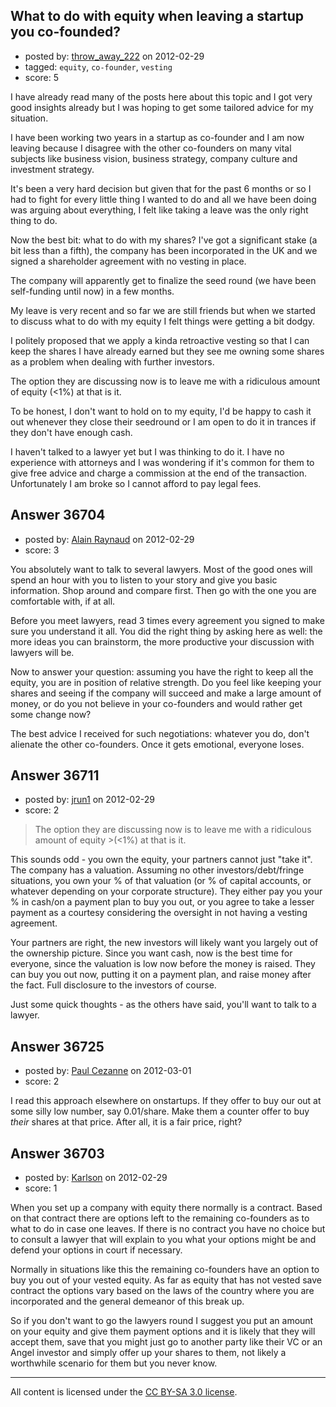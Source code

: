 ## What to do with equity when leaving a startup you co-founded?

- posted by: [throw_away_222](https://stackexchange.com/users/-1/16697-throw-away-222) on 2012-02-29
- tagged: `equity`, `co-founder`, `vesting`
- score: 5

I have already read many of the posts here about this topic and I got very good insights already but I was hoping to get some tailored advice for my situation.

I have been working two years in a startup as co-founder and I am now leaving because I disagree with the other co-founders on many vital subjects like business vision, business strategy, company culture and investment strategy.

It's been a very hard decision but given that for the past 6 months or so I had to fight for every little thing I wanted to do and all we have been doing was arguing about everything, I felt like taking a leave was the only right thing to do.

Now the best bit: what to do with my shares? I've got a significant stake (a bit less than a fifth), the company has been incorporated in the UK and we signed a shareholder agreement with no vesting in place.

The company will apparently get to finalize the seed round (we have been self-funding until now) in a few months.

My leave is very recent and so far we are still friends but when we started to discuss what to do with my equity I felt things were getting a bit dodgy.

I politely proposed that we apply a kinda retroactive vesting so that I can keep the shares I have already earned but they see me owning some shares as a problem when dealing with further investors.

The option they are discussing now is to leave me with a ridiculous amount of equity (<1%) at that is it.

To be honest, I don't want to hold on to my equity, I'd be happy to cash it out whenever they close their seedround or I am open to do it in trances if they don't have enough cash.

I haven't talked to a lawyer yet but I was thinking to do it. I have no experience with attorneys and I was wondering if it's common for them to give free advice and charge a commission at the end of the transaction. Unfortunately I am broke so I cannot afford to pay legal fees.


## Answer 36704

- posted by: [Alain Raynaud](https://stackexchange.com/users/-1/502-alain-raynaud) on 2012-02-29
- score: 3

You absolutely want to talk to several lawyers. Most of the good ones will spend an hour with you to listen to your story and give you basic information. Shop around and compare first. Then go with the one you are comfortable with, if at all.

Before you meet lawyers, read 3 times every agreement you signed to make sure you understand it all. You did the right thing by asking here as well: the more ideas you can brainstorm, the more productive your discussion with lawyers will be.

Now to answer your question: assuming you have the right to keep all the equity, you are in position of relative strength. Do you feel like keeping your shares and seeing if the company will succeed and make a large amount of money, or do you not believe in your co-founders and would rather get some change now?

The best advice I received for such negotiations: whatever you do, don't alienate the other co-founders. Once it gets emotional, everyone loses.


## Answer 36711

- posted by: [jrun1](https://stackexchange.com/users/-1/13037-jrun1) on 2012-02-29
- score: 2

>The option they are discussing now is to leave me with a ridiculous amount of equity >(<1%) at that is it.

This sounds odd - you own the equity, your partners cannot just "take it". The company has a valuation. Assuming no other investors/debt/fringe situations, you own your % of that valuation (or % of capital accounts, or whatever depending on your corporate structure). They either pay you your % in cash/on a payment plan to buy you out, or you agree to take a lesser payment as a courtesy considering the oversight in not having a vesting agreement.

Your partners are right, the new investors will likely want you largely out of the ownership picture. Since you want cash, now is the best time for everyone, since the valuation is low now before the money is raised. They can buy you out now, putting it on a payment plan, and raise money after the fact. Full disclosure to the investors of course.

Just some quick thoughts - as the others have said, you'll want to talk to a lawyer.




## Answer 36725

- posted by: [Paul Cezanne](https://stackexchange.com/users/-1/14795-paul-cezanne) on 2012-03-01
- score: 2

I read this approach elsewhere on onstartups. If they offer to buy our out at some silly low number, say 0.01/share. Make them a counter offer to buy *their* shares at that price. After all, it is a fair price, right?


## Answer 36703

- posted by: [Karlson](https://stackexchange.com/users/-1/15252-karlson) on 2012-02-29
- score: 1

When you set up a company with equity there normally is a contract.  Based on that contract there are options left to the remaining co-founders as to what to do in case one leaves.  If there is no contract you have no choice but to consult a lawyer that will explain to you what your options might be and defend your options in court if necessary.

Normally in situations like this the remaining co-founders have an option to buy you out of your vested equity.  As far as equity that has not vested save contract the options vary based on the laws of the country where you are incorporated and the general demeanor of this break up.

So if you don't want to go the lawyers round I suggest you put an amount on your equity and give them payment options and it is likely that they will accept them, save that you might just go to another party like their VC or an Angel investor and simply offer up your shares to them, not likely a worthwhile scenario for them but you never know.



---

All content is licensed under the [CC BY-SA 3.0 license](https://creativecommons.org/licenses/by-sa/3.0/).
